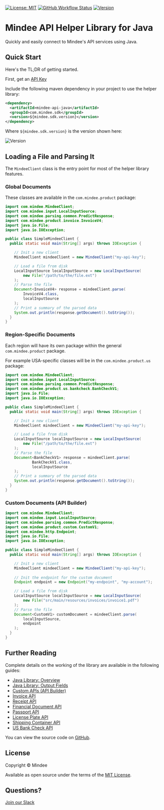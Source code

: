 [![License: MIT](https://img.shields.io/github/license/mindee/mindee-api-java)](https://opensource.org/licenses/MIT) [![GitHub Workflow Status](https://img.shields.io/github/actions/workflow/status/mindee/mindee-api-java/build.yml)](https://github.com/mindee/mindee-api-java) [![Version](https://img.shields.io/maven-central/v/com.mindee.sdk/mindee-api-java)](https://mvnrepository.com/artifact/com.mindee.sdk/mindee-api-java)

# Mindee API Helper Library for Java
Quickly and easily connect to Mindee's API services using Java.

## Quick Start
Here's the TL;DR of getting started.

First, get an [API Key](https://developers.mindee.com/docs/create-api-key)

Include the following maven dependency in your project to use the helper library:
```xml
<dependency>
  <artifactId>mindee-api-java</artifactId>
  <groupId>com.mindee.sdk</groupId>
  <version>${mindee.sdk.version}</version>
</dependency>
```

Where `${mindee.sdk.version}` is the version shown here:

![Version](https://img.shields.io/maven-central/v/com.mindee.sdk/mindee-api-java)


## Loading a File and Parsing It
The `MindeeClient` class is the entry point for most of the helper library features.

### Global Documents
These classes are available in the `com.mindee.product` package: 

```java
import com.mindee.MindeeClient;
import com.mindee.input.LocalInputSource;
import com.mindee.parsing.common.PredictResponse;
import com.mindee.product.invoice.InvoiceV4;
import java.io.File;
import java.io.IOException;

public class SimpleMindeeClient {
  public static void main(String[] args) throws IOException {

    // Init a new client
    MindeeClient mindeeClient = new MindeeClient("my-api-key");

    // Load a file from disk
    LocalInputSource localInputSource = new LocalInputSource(
        new File("/path/to/the/file.ext")
    );
    // Parse the file
    Document<InvoiceV4> response = mindeeClient.parse(
        InvoiceV4.class,
        localInputSource
    );
    // Print a summary of the parsed data
    System.out.println(response.getDocument().toString());
  }
}

```

### Region-Specific Documents
Each region will have its own package within the general `com.mindee.product` package.

For example USA-specific classes will be in the `com.mindee.product.us` package:

```java
import com.mindee.MindeeClient;
import com.mindee.input.LocalInputSource;
import com.mindee.parsing.common.PredictResponse;
import com.mindee.product.us.bankcheck.BankCheckV1;
import java.io.File;
import java.io.IOException;

public class SimpleMindeeClient {
  public static void main(String[] args) throws IOException {

    // Init a new client
    MindeeClient mindeeClient = new MindeeClient("my-api-key");

    // Load a file from disk
    LocalInputSource localInputSource = new LocalInputSource(
        new File("/path/to/the/file.ext")
    );
    // Parse the file
    Document<BankCheckV1> response = mindeeClient.parse(
            BankCheckV1.class,
            localInputSource
    );
    // Print a summary of the parsed data
    System.out.println(response.getDocument().toString());
  }
}
```

### Custom Documents (API Builder)
```java
import com.mindee.MindeeClient;
import com.mindee.input.LocalInputSource;
import com.mindee.parsing.common.PredictResponse;
import com.mindee.product.custom.CustomV1;
import com.mindee.http.Endpoint;
import java.io.File;
import java.io.IOException;

public class SimpleMindeeClient {
  public static void main(String[] args) throws IOException {

    // Init a new client
    MindeeClient mindeeClient = new MindeeClient("my-api-key");
    
    // Init the endpoint for the custom document
    Endpoint endpoint = new Endpoint("my-endpoint", "my-account");

    // Load a file from disk
    LocalInputSource localInputSource = new LocalInputSource(
        new File("src/main/resources/invoices/invoice1.pdf")
    );
    // Parse the file
    Document<CustomV1> customDocument = mindeeClient.parse(
        localInputSource,
        endpoint
    );
  }
}
```

## Further Reading
Complete details on the working of the library are available in the following guides:

* [Java Library: Overview](https://developers.mindee.com/docs/java-ocr-getting-started)
* [Java Library: Output Fields](https://developers.mindee.com/docs/java-field)
* [Custom APIs (API Builder)](https://developers.mindee.com/docs/java-api-builder)
* [Invoice API](https://developers.mindee.com/docs/java-invoice-ocr)
* [Receipt API](https://developers.mindee.com/docs/java-receipt-ocr)
* [Financial Document API](https://developers.mindee.com/docs/java-financial-document-ocr)
* [Passport API](https://developers.mindee.com/docs/java-passport-ocr)
* [License Plate API](https://developers.mindee.com/docs/java-license-plates-ocr)
* [Shipping Container API](https://developers.mindee.com/docs/java-shipping-containers-ocr)
* [US Bank Check API](https://developers.mindee.com/docs/java-us-bank-check-ocr)

You can view the source code on [GitHub](https://github.com/mindee/mindee-api-nodejs).


## License
Copyright © Mindee

Available as open source under the terms of the [MIT License](https://opensource.org/licenses/MIT).


## Questions?
[Join our Slack](https://join.slack.com/t/mindee-community/shared_invite/zt-1jv6nawjq-FDgFcF2T5CmMmRpl9LLptw)
